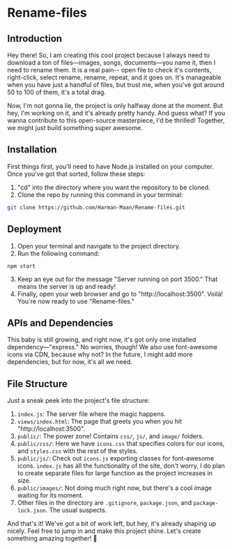 # Rename-files

## Introduction
Hey there! So, I am creating this cool project because I always need to download a ton of files—images, songs, documents—you name it, then I need to rename them. It is a real pain-- open file to check it's contents, right-click, select rename, rename, repeat, and it goes on. It's manageable when you have just a handful of files, but trust me, when you've got around 50 to 100 of them, it's a total drag.

Now, I'm not gonna lie, the project is only halfway done at the moment. But hey, I'm working on it, and it's already pretty handy. And guess what? If you wanna contribute to this open-source masterpiece, I'd be thrilled! Together, we might just build something super awesome.

## Installation

First things first, you'll need to have Node.js installed on your computer. Once you've got that sorted, follow these steps:

1. "cd" into the directory where you want the repository to be cloned.
2. Clone the repo by running this command in your terminal:
  ```bash
  git clone https://github.com/Harman-Maan/Rename-files.git
  ```

## Deployment
1. Open your terminal and navigate to the project directory.
2. Run the following command:
  ```npm
  npm start
  ```
3. Keep an eye out for the message "Server running on port 3500." That means the server is up and ready!
4. Finally, open your web browser and go to "http://localhost:3500". Voilà! You're now ready to use "Rename-files."

## APIs and Dependencies
This baby is still growing, and right now, it's got only one installed dependency—"express." No worries, though! We also use font-awesome icons via CDN, because why not? In the future, I might add more dependencies, but for now, it's all we need.

## File Structure
Just a sneak peek into the project's file structure:

1. `index.js`: The server file where the magic happens.
2. `views/index.html`: The page that greets you when you hit "http://localhost:3500".
3. `public/`: The power zone! Contains `css/`, `js/`, and `image/` folders.
4. `public/css/`: Here we have `icons.css` that specifies colors for our icons, and `styles.css` with the rest of the styles.
5. `public/js/`: Check out `icons.js` exporting classes for font-awesome icons. `index.js` has all the functionality of the site, don't worry, I do plan to create separate files for large function as the project increases in size.
6. `public/images/`: Not doing much right now, but there's a cool image waiting for its moment.
7. Other files in the directory are `.gitignore`, `package.json`, and `package-lock.json`. The usual suspects.

And that's it! We've got a bit of work left, but hey, it's already shaping up nicely. Feel free to jump in and make this project shine. Let's create something amazing together! 🚀
